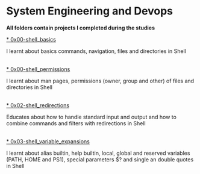 <h1>System Engineering and Devops</h1>
<p><strong>All folders contain projects I completed during the studies</strong> </p>
<a href="https://github.com/NhloniNkwinika/alx-system_engineering-devops/tree/master/0x00-shell_basics">* 0x00-shell_basics</a>
<p>I learnt about basics commands, navigation, files and directories in Shell</p>
<br>
<a href="https://github.com/NhloniNkwinika/alx-system_engineering-devops/tree/master/0x01-shell_permissions">* 0x00-shell_permissions</a>
<p>I learnt about man pages, permissions (owner, group and other) of files and directories in Shell</p>
<br>
<a href="https://github.com/NhloniNkwinika/alx-system_engineering-devops/tree/master/0x02-shell_redirections">* 0x02-shell_redirections </a>
<p>Educates about how to handle standard input and output and how to combine commands and filters with redirections in Shell</p>
<br>
<a href="https://github.com/NhloniNkwinika/alx-system_engineering-devops/tree/master/0x03-shell_variables_expansions">
* 0x03-shell_variable_expansions</a>
<p>I learnt about alias builtin, help builtin, local, global and reserved variables (PATH, HOME and PS1), special parameters $? and single an double quotes in Shell</p>
